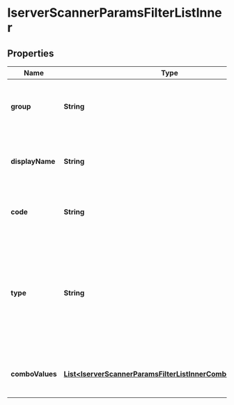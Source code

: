 

# IserverScannerParamsFilterListInner


## Properties

| Name | Type | Description | Notes |
|------------ | ------------- | ------------- | -------------|
|**group** | **String** | Returns the group of filters the request is affiliated with. |  [optional] |
|**displayName** | **String** | Returns the human-readable identifier for the filter. |  [optional] |
|**code** | **String** | Value used for the market scanner request. |  [optional] |
|**type** | **String** | Returns the type of value to be used in the request. This can indicate a range based value, or if it should be a single value. |  [optional] |
|**comboValues** | [**List&lt;IserverScannerParamsFilterListInnerComboValuesInner&gt;**](IserverScannerParamsFilterListInnerComboValuesInner.md) | combo values when type equals to combo |  [optional] |



